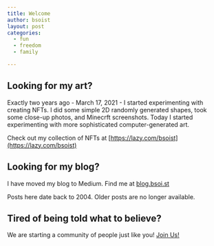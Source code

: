```yaml
---
title: Welcome
author: bsoist
layout: post
categories:
  - fun
  - freedom
  - family

---
```

## Looking for my art?
Exactly two years ago - March 17, 2021 - I started experimenting with creating NFTs. I did some simple 2D randomly generated shapes, took some close-up photos, and Minecrft screenshots. Today I started experimenting with more sophisticated computer-generated art. 

Check out my collection of NFTs at [https://lazy.com/bsoist](https://lazy.com/bsoist)


## Looking for my blog?
I have moved my blog to Medium. Find me at <a target="_blank" href="https://blog.bsoi.st/">blog.bsoi.st</a>

Posts here date back to 2004. Older posts are no longer available.  

## Tired of being told what to believe?
We are starting a community of people just like you! <a target="_blank" href="http://dontjustbelieve.com/">Join Us!</a>